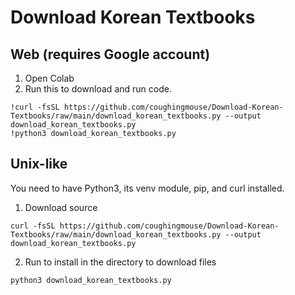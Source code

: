 # Download Korean Textbooks

## Web (requires Google account)

1. Open Colab
2. Run this to download and run code.
```
!curl -fsSL https://github.com/coughingmouse/Download-Korean-Textbooks/raw/main/download_korean_textbooks.py --output download_korean_textbooks.py
!python3 download_korean_textbooks.py
```

## Unix-like

You need to have Python3, its venv module, pip, and curl installed.


1. Download source

```
curl -fsSL https://github.com/coughingmouse/Download-Korean-Textbooks/raw/main/download_korean_textbooks.py --output download_korean_textbooks.py
```

2. Run to install in the directory to download files

```
python3 download_korean_textbooks.py
```
